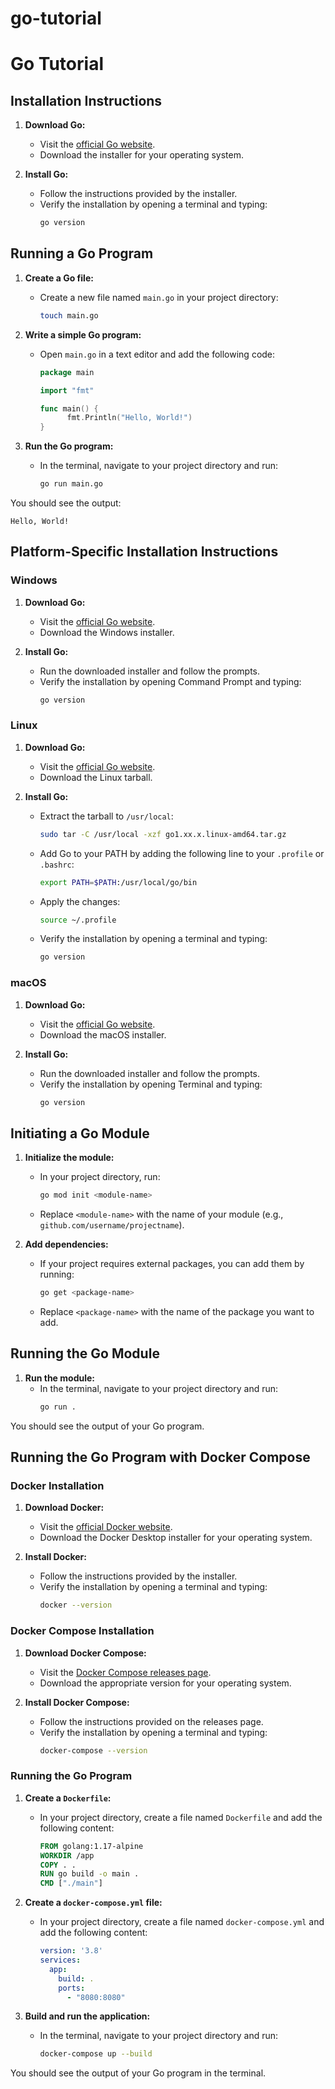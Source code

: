 # go-tutorial


# Go Tutorial

## Installation Instructions

1. **Download Go:**
    - Visit the [official Go website](https://golang.org/dl/).
    - Download the installer for your operating system.

2. **Install Go:**
    - Follow the instructions provided by the installer.
    - Verify the installation by opening a terminal and typing:
      ```sh
      go version
      ```

## Running a Go Program

1. **Create a Go file:**
    - Create a new file named `main.go` in your project directory:
      ```sh
      touch main.go
      ```

2. **Write a simple Go program:**
    - Open `main.go` in a text editor and add the following code:
      ```go
      package main

      import "fmt"

      func main() {
            fmt.Println("Hello, World!")
      }
      ```

3. **Run the Go program:**
    - In the terminal, navigate to your project directory and run:
      ```sh
      go run main.go
      ```

You should see the output:
```
Hello, World!
```

## Platform-Specific Installation Instructions

### Windows

1. **Download Go:**
    - Visit the [official Go website](https://golang.org/dl/).
    - Download the Windows installer.

2. **Install Go:**
    - Run the downloaded installer and follow the prompts.
    - Verify the installation by opening Command Prompt and typing:
      ```sh
      go version
      ```

### Linux

1. **Download Go:**
    - Visit the [official Go website](https://golang.org/dl/).
    - Download the Linux tarball.

2. **Install Go:**
    - Extract the tarball to `/usr/local`:
      ```sh
      sudo tar -C /usr/local -xzf go1.xx.x.linux-amd64.tar.gz
      ```
    - Add Go to your PATH by adding the following line to your `.profile` or `.bashrc`:
      ```sh
      export PATH=$PATH:/usr/local/go/bin
      ```
    - Apply the changes:
      ```sh
      source ~/.profile
      ```
    - Verify the installation by opening a terminal and typing:
      ```sh
      go version
      ```

### macOS

1. **Download Go:**
    - Visit the [official Go website](https://golang.org/dl/).
    - Download the macOS installer.

2. **Install Go:**
    - Run the downloaded installer and follow the prompts.
    - Verify the installation by opening Terminal and typing:
      ```sh
      go version
      ```


## Initiating a Go Module

1. **Initialize the module:**
    - In your project directory, run:
        ```sh
        go mod init <module-name>
        ```
    - Replace `<module-name>` with the name of your module (e.g., `github.com/username/projectname`).

2. **Add dependencies:**
    - If your project requires external packages, you can add them by running:
        ```sh
        go get <package-name>
        ```
    - Replace `<package-name>` with the name of the package you want to add.

## Running the Go Module

1. **Run the module:**
    - In the terminal, navigate to your project directory and run:
        ```sh
        go run .
        ```

You should see the output of your Go program.



## Running the Go Program with Docker Compose

### Docker Installation

1. **Download Docker:**
    - Visit the [official Docker website](https://www.docker.com/products/docker-desktop).
    - Download the Docker Desktop installer for your operating system.

2. **Install Docker:**
    - Follow the instructions provided by the installer.
    - Verify the installation by opening a terminal and typing:
      ```sh
      docker --version
      ```

### Docker Compose Installation

1. **Download Docker Compose:**
    - Visit the [Docker Compose releases page](https://github.com/docker/compose/releases).
    - Download the appropriate version for your operating system.

2. **Install Docker Compose:**
    - Follow the instructions provided on the releases page.
    - Verify the installation by opening a terminal and typing:
      ```sh
      docker-compose --version
      ```

### Running the Go Program

1. **Create a `Dockerfile`:**
    - In your project directory, create a file named `Dockerfile` and add the following content:
      ```Dockerfile
      FROM golang:1.17-alpine
      WORKDIR /app
      COPY . .
      RUN go build -o main .
      CMD ["./main"]
      ```

2. **Create a `docker-compose.yml` file:**
    - In your project directory, create a file named `docker-compose.yml` and add the following content:
      ```yaml
      version: '3.8'
      services:
        app:
          build: .
          ports:
            - "8080:8080"
      ```

3. **Build and run the application:**
    - In the terminal, navigate to your project directory and run:
      ```sh
      docker-compose up --build
      ```

You should see the output of your Go program in the terminal.


